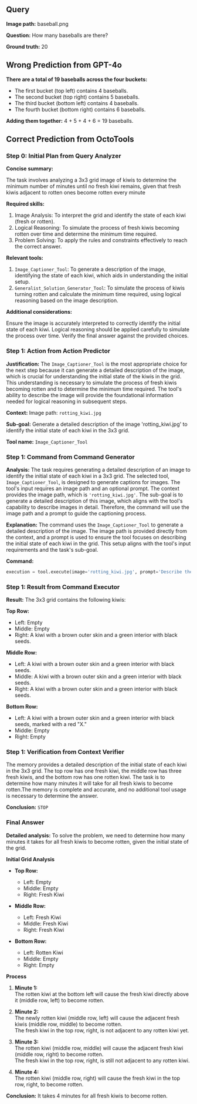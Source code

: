 

## Query

**Image path:** baseball.png

**Question:** How many baseballs are there?

**Ground truth:** 20


## Wrong Prediction from GPT-4o

**There are a total of 19 baseballs across the four buckets:**

- The first bucket (top left) contains 4 baseballs.
- The second bucket (top right) contains 5 baseballs.   
- The third bucket (bottom left) contains 4 baseballs.
- The fourth bucket (bottom right) contains 6 baseballs.

**Adding them together:** 4 + 5 + 4 + 6 = 19 baseballs.

## Correct Prediction from OctoTools

### Step 0: Initial Plan from Query Analyzer
**Concise summary:**

The task involves analyzing a 3x3 grid image of kiwis to determine the minimum number of minutes until no fresh kiwi remains, given that fresh kiwis adjacent to rotten ones become rotten every minute

**Required skills:**

1. Image Analysis: To interpret the grid and identify the state of each kiwi (fresh or rotten).
2. Logical Reasoning: To simulate the process of fresh kiwis becoming rotten over time and determine the minimum time required.
3. Problem Solving: To apply the rules and constraints effectively to reach the correct answer.

**Relevant tools:**

1. `Image_Captioner_Tool`: To generate a description of the image, identifying the state of each kiwi, which aids in understanding the initial setup.
2. `Generalist_Solution_Generator_Tool`: To simulate the process of kiwis turning rotten and calculate the minimum time required, using logical reasoning based on the image description.

**Additional considerations:**

Ensure the image is accurately interpreted to correctly identify the initial state of each kiwi. Logical reasoning should be applied carefully to simulate the process over time. Verify the final answer against the provided choices.

### Step 1: Action from Action Predictor

**Justification:**
The `Image_Captioner_Tool` is the most appropriate choice for the next step because it can generate a detailed description of the image, which is crucial for understanding the initial state of the kiwis in the grid. This understanding is necessary to simulate the process of fresh kiwis becoming rotten and to determine the minimum time required. The tool's ability to describe the image will provide the foundational information needed for logical reasoning in subsequent steps.

**Context:**
Image path: `rotting_kiwi.jpg`

**Sub-goal:**
Generate a detailed description of the image 'rotting_kiwi.jpg' to identify the initial state of each kiwi in the 3x3 grid.

**Tool name:** `Image_Captioner_Tool`

### Step 1: Command from Command Generator

**Analysis:**
The task requires generating a detailed description of an image to identify the initial state of each kiwi in a 3x3 grid. The selected tool, `Image_Captioner_Tool`, is designed to generate captions for images. The tool's input requires an image path and an optional prompt. The context provides the image path, which is `'rotting_kiwi.jpg'`. The sub-goal is to generate a detailed description of this image, which aligns with the tool's capability to describe images in detail. Therefore, the command will use the image path and a prompt to guide the captioning process.

**Explanation:**
The command uses the `Image_Captioner_Tool` to generate a detailed description of the image. The image path is provided directly from the context, and a prompt is used to ensure the tool focuses on describing the initial state of each kiwi in the grid. This setup aligns with the tool's input requirements and the task's sub-goal.

**Command:**

```python
execution = tool.execute(image='rotting_kiwi.jpg', prompt='Describe the initial state of each kiwi in the 3x3 grid in detail.')
```
    
### Step 1: Result from Command Executor

**Result:**
The 3x3 grid contains the following kiwis:

**Top Row:**
- Left: Empty
- Middle: Empty 
- Right: A kiwi with a brown outer skin and a green interior with black seeds.

**Middle Row:**
- Left: A kiwi with a brown outer skin and a green interior with black seeds.
- Middle: A kiwi with a brown outer skin and a green interior with black seeds.
- Right: A kiwi with a brown outer skin and a green interior with black seeds.

**Bottom Row:**
- Left: A kiwi with a brown outer skin and a green interior with black seeds, marked with a red "X."
- Middle: Empty
- Right: Empty
    
### Step 1: Verification from Context Verifier

The memory provides a detailed description of the initial state of each kiwi in the 3x3 grid. The top row has one fresh kiwi, the middle row has three fresh kiwis, and the bottom row has one rotten kiwi. The task is to determine how many minutes it will take for all fresh kiwis to become rotten.The memory is complete and accurate, and no additional tool usage is necessary to determine the answer.

**Conclusion:** `STOP`

    
### Final Answer
**Detailed analysis:**
To solve the problem, we need to determine how many minutes it takes for all fresh kiwis to become rotten, given the initial state of the grid.

**Initial Grid Analysis**
- **Top Row:**
  - Left: Empty
  - Middle: Empty 
  - Right: Fresh Kiwi

- **Middle Row:**
  - Left: Fresh Kiwi
  - Middle: Fresh Kiwi
  - Right: Fresh Kiwi

- **Bottom Row:**
  - Left: Rotten Kiwi
  - Middle: Empty
  - Right: Empty

**Process**
1. **Minute 1:**  
   The rotten kiwi at the bottom left will cause the fresh kiwi directly above it (middle row, left) to become rotten.

2. **Minute 2:**  
   The newly rotten kiwi (middle row, left) will cause the adjacent fresh kiwis (middle row, middle) to become rotten.  
   The fresh kiwi in the top row, right, is not adjacent to any rotten kiwi yet.

3. **Minute 3:**  
   The rotten kiwi (middle row, middle) will cause the adjacent fresh kiwi (middle row, right) to become rotten.  
   The fresh kiwi in the top row, right, is still not adjacent to any rotten kiwi.

4. **Minute 4:**  
   The rotten kiwi (middle row, right) will cause the fresh kiwi in the top row, right, to become rotten.

**Conclusion:**
It takes 4 minutes for all fresh kiwis to become rotten.